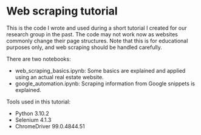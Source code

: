 # Web scraping tutorial

This is the code I wrote and used during a short tutorial I created for our research group in the past. The code may not work now as websites commonly change their page structures. Note that this is for educational purposes only, and web scraping should be handled carefully.

There are two notebooks:
*   web_scraping_basics.ipynb: Some basics are explained and applied using an actual real estate website.
*   google_automation.ipynb: Scraping information from Google snippets is explained.

Tools used in this tutorial:
*   Python 3.10.2
*   Selenium 4.1.3
*   ChromeDriver 99.0.4844.51
